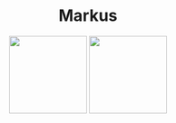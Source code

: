 <div align="center">
  
# Markus
	
</div>
<div align="center">
<img height="137px" src="https://github-readme-stats.vercel.app/api?username=zgast&hide_title=true&hide_border=true&show_icons=true&include_all_commits=true&count_private=true&line_height=21&theme=dracula" /><!-- wi*quL3fcV -->
<img height="137px" src="https://github-readme-stats.vercel.app/api/top-langs/?username=zgast&hide=html,CMake, CSS, Swift&hide_title=true&hide_border=true&layout=compact&langs_count=6&exclude_repo=comp426,Redventures-Movie-Quotes&theme=dracula" />
</div>
